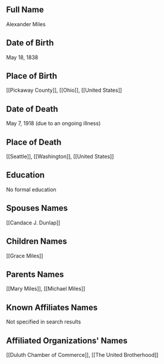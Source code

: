 ## Full Name
Alexander Miles

## Date of Birth
May 18, 1838

## Place of Birth
[[Pickaway County]], [[Ohio]], [[United States]]

## Date of Death
May 7, 1918 (due to an ongoing illness)

## Place of Death
[[Seattle]], [[Washington]], [[United States]]

## Education
No formal education

## Spouses Names
[[Candace J. Dunlap]]

## Children Names
[[Grace Miles]]

## Parents Names
[[Mary Miles]], [[Michael Miles]]

## Known Affiliates Names
Not specified in search results

## Affiliated Organizations' Names
[[Duluth Chamber of Commerce]], [[The United Brotherhood]]